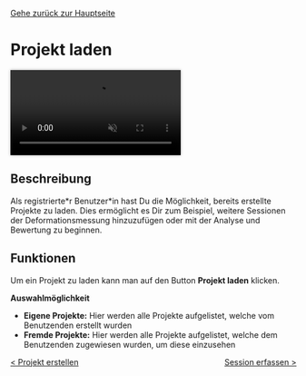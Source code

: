 [Gehe zurück zur Hauptseite](index.html)

# Projekt laden

<video controls autoplay loop muted style="max-width: 100%; box-shadow: 0 0 5px rgba(0, 0, 0, 0.3);">
<source src="./videos/projekt_laden.mp4" type="video/mp4">
Your browser does not support the video tag.
</video>

<p></p>

## Beschreibung

Als registrierte\*r Benutzer\*in hast Du die Möglichkeit, bereits erstellte Projekte zu laden. Dies ermöglicht es Dir zum Beispiel, weitere Sessionen der Deformationsmessung hinzuzufügen oder mit der Analyse und Bewertung zu beginnen.

## Funktionen

Um ein Projekt zu laden kann man auf den Button **Projekt laden** klicken.

**Auswahlmöglichkeit**

- **Eigene Projekte:** Hier werden alle Projekte aufgelistet, welche vom Benutzenden erstellt wurden
- **Fremde Projekte:** Hier werden alle Projekte aufgelistet, welche dem Benutzenden zugewiesen wurden, um diese einzusehen

<div style="text-align: left; float: left;"><a href="create_project.html">< Projekt erstellen</a></div>
<div style="text-align: right; float: right;"><a href="capture_session.html">Session erfassen ></a></div>
